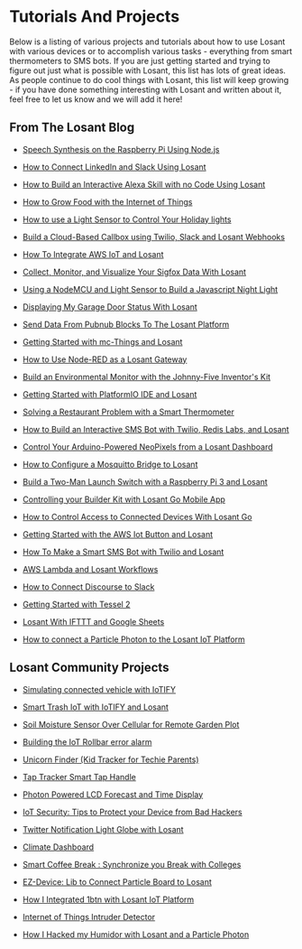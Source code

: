 # Tutorials And Projects

Below is a listing of various projects and tutorials about how to use Losant with various devices or to accomplish various tasks - everything from smart thermometers to SMS bots.  If you are just getting started and trying to figure out just what is possible with Losant, this list has lots of great ideas.  As people continue to do cool things with Losant, this list will keep growing - if you have done something interesting with Losant and written about it, feel free to let us know and we will add it here!

## From The Losant Blog

*   <a href="https://www.losant.com/blog/speech-synthesis-on-the-raspberry-pi-using-node.js" target="_blank">Speech Synthesis on the Raspberry Pi Using Node.js</a>

*   <a href="https://www.losant.com/blog/how-to-connect-linkedin-and-slack-using-losant" target="_blank">How to Connect LinkedIn and Slack Using Losant</a>

*   <a href="https://www.losant.com/blog/how-to-build-an-interactive-alexa-skill-with-no-code-using-losant" target="_blank">How to Build an Interactive Alexa Skill with no Code Using Losant</a>

*   <a href="https://www.losant.com/blog/how-to-grow-food-with-the-internet-of-things" target="_blank">How to Grow Food with the Internet of Things</a>

*   <a href="https://www.losant.com/blog/how-to-use-light-sensor-control-holiday-lights" target="_blank">How to use a Light Sensor to Control Your Holiday lights</a>

*   <a href="https://www.losant.com/blog/build-a-cloud-based-callbox-using-twilio-slack-and-losant-webhooks" target="_blank">Build a Cloud-Based Callbox using Twilio, Slack and Losant Webhooks</a>

*   <a href="https://www.losant.com/blog/how-to-integrate-aws-iot-losant" target="_blank">How To Integrate AWS IoT and Losant</a>

*   <a href="https://www.losant.com/blog/collect-monitor-visualize-sigfox-data" target="_blank">Collect, Monitor, and Visualize Your Sigfox Data With Losant</a>

*   <a href="https://www.losant.com/blog/building-a-nodemcu-javascript-night-light" target="_blank">Using a NodeMCU and Light Sensor to Build a Javascript Night Light</a>

*   <a href="https://www.losant.com/blog/displaying-garage-door-status-with-losant" target="_blank">Displaying My Garage Door Status With Losant</a>

*   <a href="https://www.losant.com/blog/send-data-from-pubnub-blocks-to-the-losant-platform" target="_blank">Send Data From Pubnub Blocks To The Losant Platform</a>

*   <a href="https://www.losant.com/blog/getting-started-with-mc-things-and-losant" target="_blank">Getting Started with mc-Things and Losant</a>

*   <a href="https://www.losant.com/blog/how-to-use-node-red-as-losant-gateway" target="_blank">How to Use Node-RED as a Losant Gateway</a>

*   <a href="https://www.losant.com/blog/building-environment-monitor-johnny-five-inventors-kit" target="_blank">Build an Environmental Monitor with the Johnny-Five Inventor's Kit</a>

*   <a href="https://www.losant.com/blog/getting-started-with-platformio-ide-and-losant" target="_blank">Getting Started with PlatformIO IDE and Losant</a>

*   <a href="https://www.losant.com/blog/solving-a-restaurant-problem-with-a-smart-thermometer" target="_blank">Solving a Restaurant Problem with a Smart Thermometer</a>

*   <a href="https://www.losant.com/blog/how-to-build-interactive-twilio-redislabs-sms-bot" target="_blank">How to Build an Interactive SMS Bot with Twilio, Redis Labs, and Losant</a>

*   <a href="https://www.losant.com/blog/control-arduino-powered-neopixels-from-losant-dashboard" target="_blank">Control Your Arduino-Powered NeoPixels from a Losant Dashboard</a>

*   <a href="https://www.losant.com/blog/how-to-configure-mosquitto-bridge-to-losant" target="_blank">How to Configure a Mosquitto Bridge to Losant</a>

*   <a href="https://www.losant.com/blog/build-a-two-man-launch-switch-with-a-raspberry-pi-3-and-losant" target="_blank">Build a Two-Man Launch Switch with a Raspberry Pi 3 and Losant</a>

*   <a href="https://www.losant.com/blog/controlling-building-kit-with-losant-go-mobile-app" target="_blank">Controlling your Builder Kit with Losant Go Mobile App</a>

*   <a href="https://www.losant.com/blog/how-to-control-access-to-connected-devices-with-losant-go" target="_blank">How to Control Access to Connected Devices With Losant Go</a>

*   <a href="https://www.losant.com/blog/getting-started-with-aws-iot-button-losant" target="_blank">Getting Started with the AWS Iot Button and Losant</a>

*   <a href="https://www.losant.com/blog/how-to-make-a-smart-sms-bot-with-twilio-and-losant" target="_blank">How To Make a Smart SMS Bot with Twilio and Losant</a>

*   <a href="https://www.losant.com/blog/aws-lambda-and-losant-workflows" target="_blank">AWS Lambda and Losant Workflows</a>

*   <a href="https://www.losant.com/blog/how-to-connect-discourse-to-slack" target="_blank">How to Connect Discourse to Slack</a>

*   <a href="https://www.losant.com/blog/getting-started-with-tessel-2" target="_blank">Getting Started with Tessel 2</a>

*   <a href="https://www.losant.com/blog/using-losant-with-ifttt-and-google-sheets" target="_blank">Losant With IFTTT and Google Sheets</a>

*   <a href="https://www.losant.com/blog/how-to-connect-a-particle-photon-to-the-losant-iot-platform" target="_blank">How to connect a Particle Photon to the Losant IoT Platform</a>

## Losant Community Projects

*   <a href="https://help.iotify.io/network-simulator/guides/simulating-connected-vehicle-with-iotify" target="_blank">Simulating connected vehicle with IoTIFY</a>

*   <a href="https://help.iotify.io/virtual-lab/smart-trash-iot-with-iotify-and-losant" target="_blank">Smart Trash IoT with IoTIFY and Losant</a>

*   <a href="https://www.hackster.io/mschaus/soil-moisture-sensor-over-cellular-for-remote-garden-plot-794c1b" target="_blank">Soil Moisture Sensor Over Cellular for Remote Garden Plot</a>

*   <a href="https://rollbar.com/blog/internet-of-things-production-error-alarm/" target="_blank">Building the IoT Rollbar error alarm</a>

*   <a href="https://www.hackster.io/hologram/unicorn-finder-kid-tracker-for-techie-parents-335486" target="_blank">Unicorn Finder (Kid Tracker for Techie Parents)</a>

*   <a href="https://www.hackster.io/26972/tap-tracker-smart-tap-handle-ae15ba" target="_blank">Tap Tracker Smart Tap Handle</a>

*   <a href="https://www.hackster.io/TheReddest/photon-powered-lcd-forecast-and-time-display-32bab4" target="_blank">Photon Powered LCD Forecast and Time Display</a>

*   <a href="https://www.hackster.io/charifmahmoudi/iot-security-tips-to-protect-your-device-from-bad-hackers-768093" target="_blank">IoT Security: Tips to Protect your Device from Bad Hackers</a>

*   <a href="https://www.hackster.io/zwigby/twitter-notification-light-globe-with-losant-dbfcf3" target="_blank">Twitter Notification Light Globe with Losant</a>

*   <a href="https://www.hackster.io/briankrohn/climate-dashboard-7d4314" target="_blank">Climate Dashboard</a>

*   <a href="https://www.hackster.io/charifmahmoudi/smart-coffee-break-synchronize-you-break-with-colleges-c47c7c" target="_blank">Smart Coffee Break : Synchronize you Break with Colleges</a>

*   <a href="https://www.hackster.io/charifmahmoudi/ez-device-lib-to-connect-particle-board-to-structure-0e624d" target="_blank">EZ-Device: Lib to Connect Particle Board to Losant</a>

*   <a href="https://www.hackster.io/anandtamboli/how-i-integrated-1btn-with-losant-iot-platform-15f736" target="_blank">How I Integrated 1btn with Losant IoT Platform</a>

*   <a href="http://forefront.io/a/iot-intruder-detector/" target="_blank">Internet of Things Intruder Detector</a>

*   <a href="https://medium.com/@stevecaldwell/how-i-hacked-my-humidor-with-losant-and-a-particle-photon-84342744755b" target="_blank">How I Hacked my Humidor with Losant and a Particle Photon</a>

